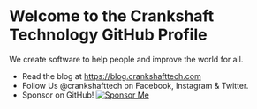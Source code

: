 # Welcome to the Crankshaft Technology GitHub Profile
We create software to help people and improve the world for all. 

- Read the blog at https://blog.crankshafttech.com
- Follow Us @crankshafttech on Facebook, Instagram & Twitter. 
- Sponsor on GitHub! [![Sponsor Me](https://img.shields.io/static/v1?label=Sponsor&message=%E2%9D%A4&logo=GitHub&link=https://www.github.com/sponsors/hasmar04)](https://github.com/sponsors/hasmar04)

